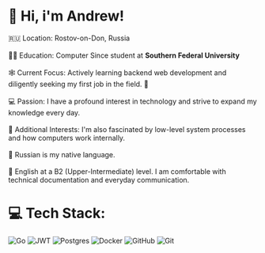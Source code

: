 # 💫 Hi, i'm Andrew!
🇷🇺 Location: Rostov-on-Don, Russia<br><br>👨‍🎓 Education: Computer Since student at <b>Southern Federal University</b><br><br>🕸️ Current Focus: Actively learning backend web development and diligently seeking my first job in the field. 😤<br><br>💻 Passion: I have a profound interest in technology and strive to expand my knowledge every day.<br><br>🐧 Additional Interests: I'm also fascinated by low-level system processes and how computers work internally.<br><br> 📢   Russian is my native language.<br><br>      📢   English at a B2 (Upper-Intermediate) level. I am comfortable with technical documentation and everyday communication.

# 💻 Tech Stack:
![Go](https://img.shields.io/badge/go-%2300ADD8.svg?style=for-the-badge&logo=go&logoColor=white) ![JWT](https://img.shields.io/badge/JWT-black?style=for-the-badge&logo=JSON%20web%20tokens) ![Postgres](https://img.shields.io/badge/postgres-%23316192.svg?style=for-the-badge&logo=postgresql&logoColor=white) ![Docker](https://img.shields.io/badge/docker-%230db7ed.svg?style=for-the-badge&logo=docker&logoColor=white)
 ![GitHub](https://img.shields.io/badge/github-%23121011.svg?style=for-the-badge&logo=github&logoColor=white) ![Git](https://img.shields.io/badge/git-%23F05033.svg?style=for-the-badge&logo=git&logoColor=white)   
